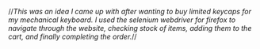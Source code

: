
//*This was an idea I came up with after wanting to buy limited keycaps for my mechanical keyboard. I used the selenium webdriver for firefox to navigate through the website, checking stock of items, adding them to the cart, and finally completing the order.*//
